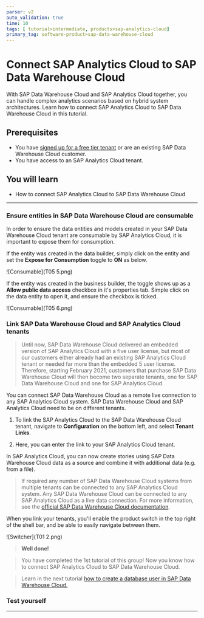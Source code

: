```yaml
---
parser: v2
auto_validation: true
time: 10
tags: [ tutorial>intermediate, products>sap-analytics-cloud]
primary_tag: software-product>sap-data-warehouse-cloud
---
```


# Connect SAP Analytics Cloud to SAP Data Warehouse Cloud
<!-- description --> With SAP Data Warehouse Cloud and SAP Analytics Cloud together, you can handle complex analytics scenarios based on hybrid system architectures. Learn how to connect SAP Analytics Cloud to SAP Data Warehouse Cloud in this tutorial.

## Prerequisites
 - You have [signed up for a free tier tenant](data-warehouse-cloud-1-begin-trial) or are an existing SAP Data Warehouse Cloud customer.
 - You have access to an SAP Analytics Cloud tenant.

## You will learn
  - How to connect SAP Analytics Cloud to SAP Data Warehouse Cloud

---

### Ensure entities in SAP Data Warehouse Cloud are consumable


In order to ensure the data entities and models created in your SAP Data Warehouse Cloud tenant are consumable by SAP Analytics Cloud, it is important to expose them for consumption.

If the entity was created in the data builder, simply click on the entity and set the **Expose for Consumption** toggle to **ON** as below.

  ![Consumable](T05 5.png)

If the entity was created in the business builder, the toggle shows up as a **Allow public data access** checkbox in it's properties tab. Simple click on the data entity to open it, and ensure the checkbox is ticked.

  ![Consumable](T05 6.png)


### Link SAP Data Warehouse Cloud and SAP Analytics Cloud tenants


>Until now, SAP Data Warehouse Cloud delivered an embedded version of SAP Analytics Cloud with a five user license, but most of our customers either already had an existing SAP Analytics Cloud tenant or needed far more than the embedded 5 user license. Therefore, starting February 2021, customers that purchase SAP Data Warehouse Cloud will then become two separate tenants, one for SAP Data Warehouse Cloud and one for SAP Analytics Cloud.

You can connect SAP Data Warehouse Cloud as a remote live connection to any SAP Analytics Cloud system. SAP Data Warehouse Cloud and SAP Analytics Cloud need to be on different tenants.

1.	To link the SAP Analytics Cloud to the SAP Data Warehouse Cloud tenant, navigate to **Configuration** on the bottom left, and select **Tenant Links**.

2.	Here, you can enter the link to your SAP Analytics Cloud tenant.

In SAP Analytics Cloud, you can now create stories using SAP Data Warehouse Cloud data as a source and combine it with additional data (e.g. from a file).

>If required any number of SAP Data Warehouse Cloud systems from multiple tenants can be connected to any SAP Analytics Cloud system. Any SAP Data Warehouse Cloud can be connected to any SAP Analytics Cloud as a live data connection. For more information, see the [official SAP Data Warehouse Cloud documentation](https://help.sap.com/viewer/00f68c2e08b941f081002fd3691d86a7/release/en-US/ad4281e2875949f0b4d45d1072ff4c38.html).

When you link your tenants, you'll enable the product switch in the top right of the shell bar, and be able to easily navigate between them.

  ![Switcher](T01 2.png)

>**Well done!**

> You have completed the 1st tutorial of this group! Now you know how to connect SAP Analytics Cloud to SAP Data Warehouse Cloud.

> Learn in the next tutorial [how to create a database user in SAP Data Warehouse Cloud.](data-warehouse-cloud-intro8-create-databaseuser)




### Test yourself




---
